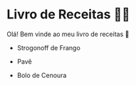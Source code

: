 # Livro de Receitas :woman_cook:

Olá! Bem vinde ao meu livro de receitas :wave:

- Strogonoff de Frango

- Pavê

- Bolo de Cenoura
